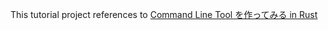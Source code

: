 This tutorial project references to [Command Line Tool を作ってみる in Rust](https://qiita.com/watawuwu/items/b20abfae62f76e4b4c0c)
